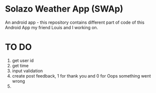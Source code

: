 Solazo Weather App (SWAp)
=========================

An android app - this repository contains different part of code of this Android App my friend Louis and I working on. 


TO DO
=====
1. get user id
2. get time
3. input validation
4. create post feedback, 1 for thank you and 0 for Oops something went wrong
5. 
